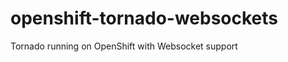 openshift-tornado-websockets
============================

Tornado running on OpenShift with Websocket support